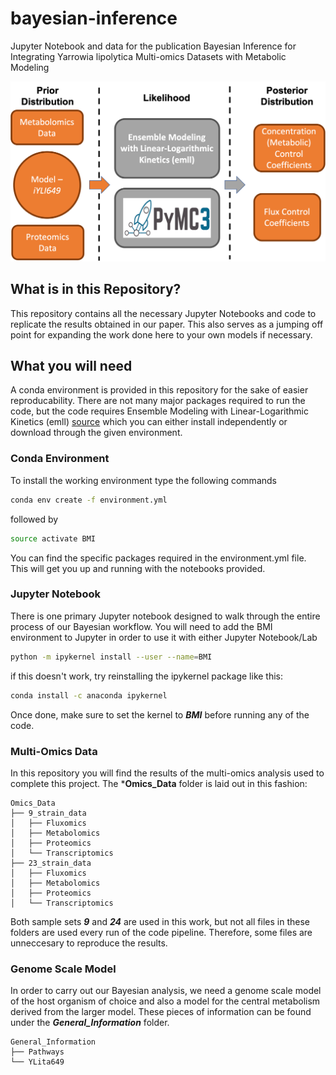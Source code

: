
# bayesian-inference

Jupyter Notebook and data for the publication Bayesian Inference for Integrating Yarrowia lipolytica Multi-omics Datasets with Metabolic Modeling

<img src="Bayes_Flow.png" alt="Generalized Workflow" width="700">

## What is in this Repository?

This repository contains all the necessary Jupyter Notebooks and code to replicate the results obtained in our paper. This also serves as a jumping off point for expanding the work done here to your own models if necessary.

## What you will need

A conda environment is provided in this repository for the sake of easier reproducability. There are not many major packages required to run the code, but the code requires Ensemble Modeling with Linear-Logarithmic Kinetics (emll) [source](https://github.com/pstjohn/emll) which you can either install independently or download through the given environment.

### Conda Environment

To install the working environment type the following commands

```bash
conda env create -f environment.yml
```
followed by

```bash
source activate BMI
```

You can find the specific packages required in the environment.yml file. This will get you up and running with the notebooks provided.

### Jupyter Notebook

There is one primary Jupyter notebook designed to walk through the entire process of our Bayesian workflow. You will need to add the BMI environment to Jupyter in order to use it with either Jupyter Notebook/Lab

```sh
python -m ipykernel install --user --name=BMI
```

if this doesn't work, try reinstalling the ipykernel package like this:

```sh
conda install -c anaconda ipykernel
```

Once done, make sure to set the kernel to ***BMI*** before running any of the code.

### Multi-Omics Data

In this repository you will find the results of the multi-omics analysis used to complete this project. The ***Omics_Data** folder is laid out in this fashion:

```console
Omics_Data
├── 9_strain_data
│   ├── Fluxomics
│   ├── Metabolomics
│   ├── Proteomics
│   └── Transcriptomics
├── 23_strain_data
│   ├── Fluxomics
│   ├── Metabolomics
│   ├── Proteomics
│   └── Transcriptomics
```

Both sample sets ***9*** and ***24*** are used in this work, but not all files in these folders are used every run of the code pipeline. Therefore, some files are unneccesary to reproduce the results.


### Genome Scale Model

In order to carry out our Bayesian analysis, we need a genome scale model of the host organism of choice and also a model for the central metabolism derived from the larger model. These pieces of information can be found under the ***General_Information*** folder.

```console
General_Information
├── Pathways
└── YLita649
```